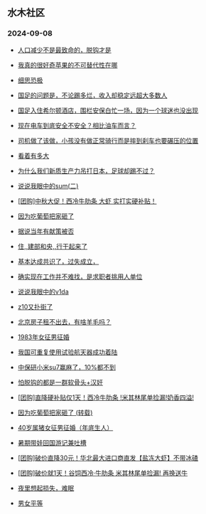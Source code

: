 ## 水木社区 
### 2024-09-08

+ [人口减少不是最致命的，脱钩才是](https://www.newsmth.net/nForum/article/OurEstate/3076032)

+ [我真的很好奇苹果的不可替代性在哪](https://www.newsmth.net/nForum/article/WorkingLife/154530)

+ [细思恐极](https://www.newsmth.net/nForum/article/FamilyLife/1766843145)

+ [国足的问题是，不论踢多烂，收入却稳定远超大多数人](https://www.newsmth.net/nForum/article/Football/3444342)

+ [国足入住希尔顿酒店，围栏安保白忙一场，因为一个球迷也没出现](https://www.newsmth.net/nForum/article/MMJoke/1634824336)

+ [现在电车到底安全不安全？相比油车而言？](https://www.newsmth.net/nForum/article/GreenAuto/1664177)

+ [司机做了该做，小孩没有做正常骑行而是摔到刹车也要碾压的位置](https://www.newsmth.net/nForum/article/AutoWorld/1944907064)

+ [看着有多大](https://www.newsmth.net/nForum/article/FashionShow/512418)

+ [为什么我们新质生产力吊打日本，足球却踢不过？](https://www.newsmth.net/nForum/article/WorldSoccer/18098610)

+ [说说我眼中的sum(二)](https://www.newsmth.net/nForum/article/LeslieCheung/186015)

+ [[团购]中秋大促！西冷牛肋条 大虾 实打实硬补贴！](https://www.newsmth.net/nForum/article/ADAgent_TG/1325508)

+ [因为吃葡萄把家砸了](https://www.newsmth.net/nForum/article/FamilyLife/1766844313)

+ [据说当年有献策被否](https://www.newsmth.net/nForum/article/OurEstate/3078295)

+ [住,,建部和央,,行干起来了](https://www.newsmth.net/nForum/article/Stock/10920002)

+ [基本达成共识了，过失成立，](https://www.newsmth.net/nForum/article/AutoWorld/1944906989)

+ [确实现在工作并不难找，是求职者挑用人单位](https://www.newsmth.net/nForum/article/WorkingLife/156325)

+ [说说我眼中的v1da](https://www.newsmth.net/nForum/article/LeslieCheung/186313)

+ [z10又扑街了](https://www.newsmth.net/nForum/article/GreenAuto/1664612)

+ [北京房子租不出去，有啥羊毛吗？](https://www.newsmth.net/nForum/article/CouponsLife/4501822)

+ [1983年女征男征婚](https://www.newsmth.net/nForum/article/PieLove/2894396)

+ [我国可重复使用试验航天器成功着陆](https://www.newsmth.net/nForum/article/Aero/464194)

+ [中保研小米su7赢麻了，10%都不到](https://www.newsmth.net/nForum/article/GreenAuto/1664746)

+ [怕脱钩的都是一群软骨头+汉奸](https://www.newsmth.net/nForum/article/OurEstate/3078646)

+ [[团购]直降硬补贴仅1天！西冷牛肋条 !米其林尾单捡漏!奶香四溢!](https://www.newsmth.net/nForum/article/ADAgent_TG/1325508)

+ [因为吃葡萄把家砸了 (转载)](https://www.newsmth.net/nForum/article/Divorce/2095462)

+ [40岁属猪女征男征婚（年底生人）](https://www.newsmth.net/nForum/article/PieLove/2894396)

+ [暑期带娃回国游记兼吐槽](https://www.newsmth.net/nForum/article/Travel/1010409)

+ [[团购]破价直降30元！华北最大进口商直发【盐冻大虾】不带冰碴](https://www.newsmth.net/nForum/article/ADAgent_TG/1325508)

+ [[团购]破价就1天！谷饲西冷·牛肋条 米其林尾单捡漏! 再换送牛](https://www.newsmth.net/nForum/article/ADAgent_TG/1325508)

+ [夜里想起损失，难眠](https://www.newsmth.net/nForum/article/OurEstate/3078812)

+ [男女平等](https://www.newsmth.net/nForum/article/Divorce/2095480)


